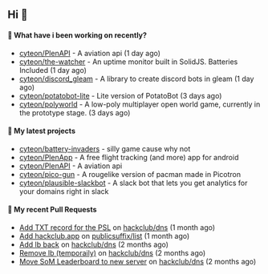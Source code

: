## Hi 👋

#### 👀 What have i been working on recently?

- [cyteon/PlenAPI](https://github.com/cyteon/PlenAPI) - A aviation api (1 day ago)
- [cyteon/the-watcher](https://github.com/cyteon/the-watcher) - An uptime monitor built in SolidJS. Batteries Included (1 day ago)
- [cyteon/discord_gleam](https://github.com/cyteon/discord_gleam) - A library to create discord bots in gleam (1 day ago)
- [cyteon/potatobot-lite](https://github.com/cyteon/potatobot-lite) - Lite version of PotatoBot (3 days ago)
- [cyteon/polyworld](https://github.com/cyteon/polyworld) - A low-poly multiplayer open world game, currently in the prototype stage.  (3 days ago)

#### 🌱 My latest projects

- [cyteon/battery-invaders](https://github.com/cyteon/battery-invaders) - silly game cause why not
- [cyteon/PlenApp](https://github.com/cyteon/PlenApp) - A free flight tracking (and more) app for android
- [cyteon/PlenAPI](https://github.com/cyteon/PlenAPI) - A aviation api
- [cyteon/pico-gun](https://github.com/cyteon/pico-gun) - A rougelike version of pacman made in Picotron
- [cyteon/plausible-slackbot](https://github.com/cyteon/plausible-slackbot) - A slack bot that lets you get analytics for your domains right in slack

#### 🔨 My recent Pull Requests

- [Add TXT record for the PSL](https://github.com/hackclub/dns/pull/1981) on [hackclub/dns](https://github.com/hackclub/dns) (1 month ago)
- [Add hackclub.app](https://github.com/publicsuffix/list/pull/2579) on [publicsuffix/list](https://github.com/publicsuffix/list) (1 month ago)
- [Add lb back](https://github.com/hackclub/dns/pull/1910) on [hackclub/dns](https://github.com/hackclub/dns) (2 months ago)
- [Remove lb (temporaily)](https://github.com/hackclub/dns/pull/1909) on [hackclub/dns](https://github.com/hackclub/dns) (2 months ago)
- [Move SoM Leaderboard to new server](https://github.com/hackclub/dns/pull/1908) on [hackclub/dns](https://github.com/hackclub/dns) (2 months ago)
